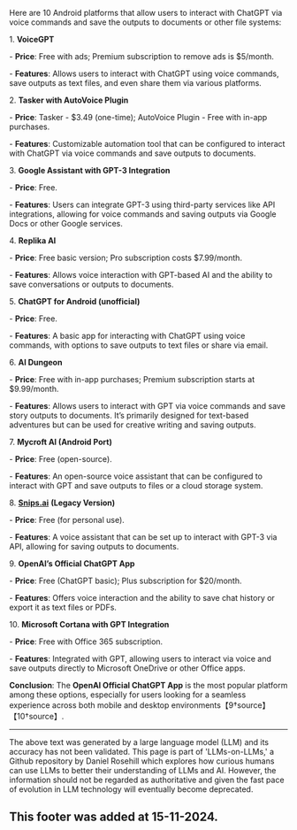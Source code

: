 Here are 10 Android platforms that allow users to interact with ChatGPT via voice commands and save the outputs to documents or other file systems:

1\. **VoiceGPT**

\- **Price**: Free with ads; Premium subscription to remove ads is $5/month.

\- **Features**: Allows users to interact with ChatGPT using voice commands, save outputs as text files, and even share them via various platforms.

2\. **Tasker with AutoVoice Plugin**

\- **Price**: Tasker - $3.49 (one-time); AutoVoice Plugin - Free with in-app purchases.

\- **Features**: Customizable automation tool that can be configured to interact with ChatGPT via voice commands and save outputs to documents.

3\. **Google Assistant with GPT-3 Integration**

\- **Price**: Free.

\- **Features**: Users can integrate GPT-3 using third-party services like API integrations, allowing for voice commands and saving outputs via Google Docs or other Google services.

4\. **Replika AI**

\- **Price**: Free basic version; Pro subscription costs $7.99/month.

\- **Features**: Allows voice interaction with GPT-based AI and the ability to save conversations or outputs to documents.

5\. **ChatGPT for Android (unofficial)**

\- **Price**: Free.

\- **Features**: A basic app for interacting with ChatGPT using voice commands, with options to save outputs to text files or share via email.

6\. **AI Dungeon**

\- **Price**: Free with in-app purchases; Premium subscription starts at $9.99/month.

\- **Features**: Allows users to interact with GPT via voice commands and save story outputs to documents. It’s primarily designed for text-based adventures but can be used for creative writing and saving outputs.

7\. **Mycroft AI (Android Port)**

\- **Price**: Free (open-source).

\- **Features**: An open-source voice assistant that can be configured to interact with GPT and save outputs to files or a cloud storage system.

8\. [**Snips.ai**](http://Snips.ai) **(Legacy Version)**

\- **Price**: Free (for personal use).

\- **Features**: A voice assistant that can be set up to interact with GPT-3 via API, allowing for saving outputs to documents.

9\. **OpenAI’s Official ChatGPT App**

\- **Price**: Free (ChatGPT basic); Plus subscription for $20/month.

\- **Features**: Offers voice interaction and the ability to save chat history or export it as text files or PDFs.

10\. **Microsoft Cortana with GPT Integration**

\- **Price**: Free with Office 365 subscription.

\- **Features**: Integrated with GPT, allowing users to interact via voice and save outputs directly to Microsoft OneDrive or other Office apps.

**Conclusion**: The **OpenAI Official ChatGPT App** is the most popular platform among these options, especially for users looking for a seamless experience across both mobile and desktop environments【9†source】【10†source】.

---

The above text was generated by a large language model (LLM) and its accuracy has not been validated. This page is part of 'LLMs-on-LLMs,' a Github repository by Daniel Rosehill which explores how curious humans can use LLMs to better their understanding of LLMs and AI. However, the information should not be regarded as authoritative and given the fast pace of evolution in LLM technology will eventually become deprecated. 

This footer was added at 15-11-2024.
---